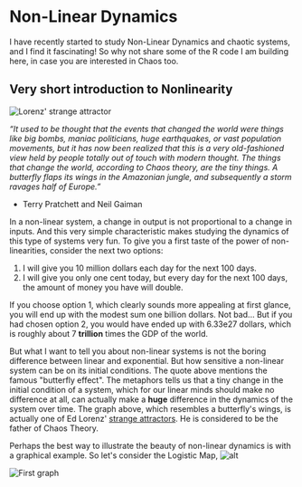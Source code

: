 # Non-Linear Dynamics

I have recently started to study Non-Linear Dynamics and chaotic systems, and I find it fascinating! So why not share some of the R code I am building here, in case you are interested in Chaos too.

## Very short introduction to Nonlinearity

![Lorenz' strange attractor](https://user-images.githubusercontent.com/29491896/73464959-951b8780-4377-11ea-9705-a746c01f4d52.png)

_“It used to be thought that the events that changed the world were things like big bombs, maniac politicians, huge earthquakes, or vast population movements, but it has now been realized that this is a very old-fashioned view held by people totally out of touch with modern thought. The things that change the world, according to Chaos theory, are the tiny things. A butterfly flaps its wings in the Amazonian jungle, and subsequently a storm ravages half of Europe.”_
- Terry Pratchett and Neil Gaiman

In a non-linear system, a change in output is not proportional to a change in inputs. And this very simple characteristic makes studying the dynamics of this type of systems very fun. To give you a first taste of the power of non-linearities, consider the next two options:

1) I will give you 10 million dollars each day for the next 100 days.
2) I will give you only one cent today, but every day for the next 100 days, the amount of money you have will double.

If you choose option 1, which clearly sounds more appealing at first glance, you will end up with the modest sum one billion dollars. Not bad... But if you had chosen option 2, you would have ended up with 6.33e27 dollars, which is roughly about 7 **trillion** times the GDP of the world. 

But what I want to tell you about non-linear systems is not the boring difference between linear and exponential. But how sensitive a non-linear system can be on its initial conditions. The quote above mentions the famous "butterfly effect". The metaphors tells us that a tiny change in the initial condition of a system, which for our linear minds should make no difference at all, can actually make a **huge** difference in the dynamics of the system over time. The graph above, which resembles a butterfly's wings, is actually one of Ed Lorenz' [strange attractors](https://en.wikipedia.org/wiki/Lorenz_system). He is considered to be the father of Chaos Theory. 

Perhaps the best way to illustrate the beauty of non-linear dynamics is with a graphical example. So let's consider the Logistic Map, ![alt](https://wikimedia.org/api/rest_v1/media/math/render/svg/ed93f3cd8504352c79c6fc9206e1e9bfac0e3c37) 

![First graph](https://user-images.githubusercontent.com/29491896/73464369-b760d580-4376-11ea-9336-2872ac243a18.png) 
